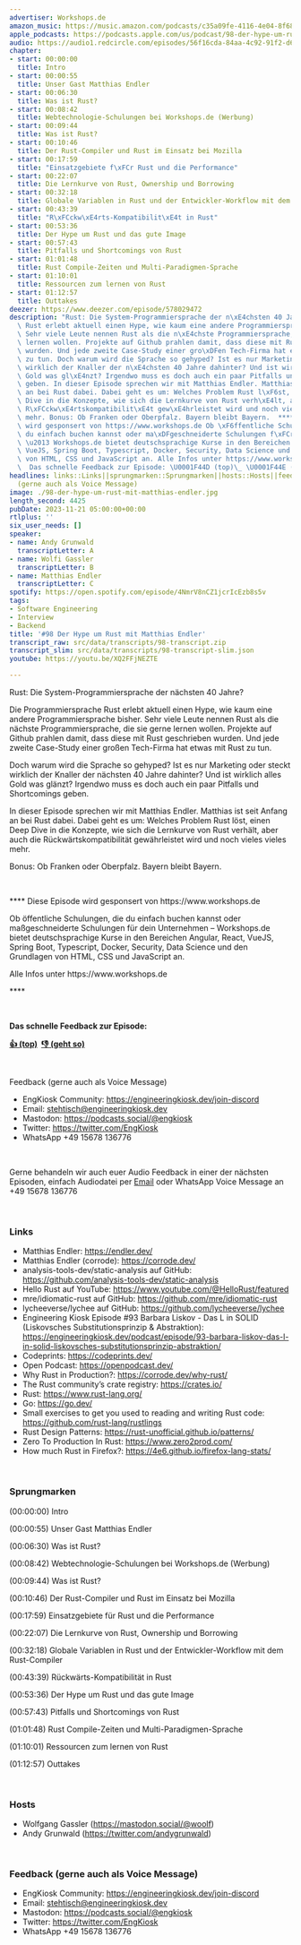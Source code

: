 ```yaml
---
advertiser: Workshops.de
amazon_music: https://music.amazon.com/podcasts/c35a09fe-4116-4e04-8f68-77d61b112e46/episodes/09fe4495-31e1-408a-8926-f95f78e6998b/engineering-kiosk-98-der-hype-um-rust-mit-matthias-endler
apple_podcasts: https://podcasts.apple.com/us/podcast/98-der-hype-um-rust-mit-matthias-endler/id1603082924?i=1000635503502&uo=4
audio: https://audio1.redcircle.com/episodes/56f16cda-84aa-4c92-91f2-d6b7aa976d9a/stream.mp3
chapter:
- start: 00:00:00
  title: Intro
- start: 00:00:55
  title: Unser Gast Matthias Endler
- start: 00:06:30
  title: Was ist Rust?
- start: 00:08:42
  title: Webtechnologie-Schulungen bei Workshops.de (Werbung)
- start: 00:09:44
  title: Was ist Rust?
- start: 00:10:46
  title: Der Rust-Compiler und Rust im Einsatz bei Mozilla
- start: 00:17:59
  title: "Einsatzgebiete f\xFCr Rust und die Performance"
- start: 00:22:07
  title: Die Lernkurve von Rust, Ownership und Borrowing
- start: 00:32:18
  title: Globale Variablen in Rust und der Entwickler-Workflow mit dem Rust-Compiler
- start: 00:43:39
  title: "R\xFCckw\xE4rts-Kompatibilit\xE4t in Rust"
- start: 00:53:36
  title: Der Hype um Rust und das gute Image
- start: 00:57:43
  title: Pitfalls und Shortcomings von Rust
- start: 01:01:48
  title: Rust Compile-Zeiten und Multi-Paradigmen-Sprache
- start: 01:10:01
  title: Ressourcen zum lernen von Rust
- start: 01:12:57
  title: Outtakes
deezer: https://www.deezer.com/episode/578029472
description: "Rust: Die System-Programmiersprache der n\xE4chsten 40 Jahre? Die Programmiersprache\
  \ Rust erlebt aktuell einen Hype, wie kaum eine andere Programmiersprache bisher.\
  \ Sehr viele Leute nennen Rust als die n\xE4chste Programmiersprache, die sie gerne\
  \ lernen wollen. Projekte auf Github prahlen damit, dass diese mit Rust geschrieben\
  \ wurden. Und jede zweite Case-Study einer gro\xDFen Tech-Firma hat etwas mit Rust\
  \ zu tun. Doch warum wird die Sprache so gehyped? Ist es nur Marketing oder steckt\
  \ wirklich der Knaller der n\xE4chsten 40 Jahre dahinter? Und ist wirklich alles\
  \ Gold was gl\xE4nzt? Irgendwo muss es doch auch ein paar Pitfalls und Shortcomings\
  \ geben. In dieser Episode sprechen wir mit Matthias Endler. Matthias ist seit Anfang\
  \ an bei Rust dabei. Dabei geht es um: Welches Problem Rust l\xF6st, einen Deep\
  \ Dive in die Konzepte, wie sich die Lernkurve von Rust verh\xE4lt, aber auch die\
  \ R\xFCckw\xE4rtskompatibilit\xE4t gew\xE4hrleistet wird und noch vieles vieles\
  \ mehr. Bonus: Ob Franken oder Oberpfalz. Bayern bleibt Bayern.  **** Diese Episode\
  \ wird gesponsert von https://www.workshops.de Ob \xF6ffentliche Schulungen, die\
  \ du einfach buchen kannst oder ma\xDFgeschneiderte Schulungen f\xFCr dein Unternehmen\
  \ \u2013 Workshops.de bietet deutschsprachige Kurse in den Bereichen Angular, React,\
  \ VueJS, Spring Boot, Typescript, Docker, Security, Data Science und den Grundlagen\
  \ von HTML, CSS und JavaScript an. Alle Infos unter https://www.workshops.de ****\
  \  Das schnelle Feedback zur Episode: \U0001F44D (top)\_ \U0001F44E (geht so)"
headlines: links::Links||sprungmarken::Sprungmarken||hosts::Hosts||feedback-gerne-auch-als-voice-message::Feedback
  (gerne auch als Voice Message)
image: ./98-der-hype-um-rust-mit-matthias-endler.jpg
length_second: 4425
pubDate: 2023-11-21 05:00:00+00:00
rtlplus: ''
six_user_needs: []
speaker:
- name: Andy Grunwald
  transcriptLetter: A
- name: Wolfi Gassler
  transcriptLetter: B
- name: Matthias Endler
  transcriptLetter: C
spotify: https://open.spotify.com/episode/4NmrV8nCZ1jcrIcEzb8s5v
tags:
- Software Engineering
- Interview
- Backend
title: '#98 Der Hype um Rust mit Matthias Endler'
transcript_raw: src/data/transcripts/98-transcript.zip
transcript_slim: src/data/transcripts/98-transcript-slim.json
youtube: https://youtu.be/XQ2FFjNEZTE

---
```

<p>Rust: Die System-Programmiersprache der nächsten 40 Jahre?</p><p>Die Programmiersprache Rust erlebt aktuell einen Hype, wie kaum eine andere Programmiersprache bisher. Sehr viele Leute nennen Rust als die nächste Programmiersprache, die sie gerne lernen wollen. Projekte auf Github prahlen damit, dass diese mit Rust geschrieben wurden. Und jede zweite Case-Study einer großen Tech-Firma hat etwas mit Rust zu tun.</p><p>Doch warum wird die Sprache so gehyped? Ist es nur Marketing oder steckt wirklich der Knaller der nächsten 40 Jahre dahinter? Und ist wirklich alles Gold was glänzt? Irgendwo muss es doch auch ein paar Pitfalls und Shortcomings geben.</p><p>In dieser Episode sprechen wir mit Matthias Endler. Matthias ist seit Anfang an bei Rust dabei. Dabei geht es um: Welches Problem Rust löst, einen Deep Dive in die Konzepte, wie sich die Lernkurve von Rust verhält, aber auch die Rückwärtskompatibilität gewährleistet wird und noch vieles vieles mehr.</p><p>Bonus: Ob Franken oder Oberpfalz. Bayern bleibt Bayern.</p><p><br></p><p>**** Diese Episode wird gesponsert von https://www.workshops.de</p><p>Ob öffentliche Schulungen, die du einfach buchen kannst oder maßgeschneiderte Schulungen für dein Unternehmen – Workshops.de bietet deutschsprachige Kurse in den Bereichen Angular, React, VueJS, Spring Boot, Typescript, Docker, Security, Data Science und den Grundlagen von HTML, CSS und JavaScript an.</p><p>Alle Infos unter https://www.workshops.de</p><p>****</p><p><br></p><p><strong>Das schnelle Feedback zur Episode:</strong></p><p><a href="https://api.openpodcast.dev/feedback/98/upvote" rel="nofollow"><strong>👍 (top)</strong></a><strong>  </strong><a href="https://api.openpodcast.dev/feedback/98/downvote" rel="nofollow"><strong>👎 (geht so)</strong></a></p><p><br></p><p>Feedback (gerne auch als Voice Message)</p><ul><li>EngKiosk Community: <a href="https://engineeringkiosk.dev/join-discord">https://engineeringkiosk.dev/join-discord</a> </li><li>Email: <a href="mailto:stehtisch@engineeringkiosk.dev" rel="nofollow">stehtisch@engineeringkiosk.dev</a></li><li>Mastodon: <a href="https://podcasts.social/@engkiosk" rel="nofollow">https://podcasts.social/@engkiosk</a></li><li>Twitter: <a href="https://twitter.com/EngKiosk" rel="nofollow">https://twitter.com/EngKiosk</a></li><li>WhatsApp +49 15678 136776</li></ul><p><br></p><p>Gerne behandeln wir auch euer Audio Feedback in einer der nächsten Episoden, einfach Audiodatei per <a href="https://engineeringkiosk.dev/kontakt/">Email</a> oder WhatsApp Voice Message an +49 15678 136776</p><p><br></p><h3 id="links">Links</h3><ul><li>Matthias Endler: <a href="https://endler.dev/" rel="nofollow">https://endler.dev/</a></li><li>Matthias Endler (corrode): <a href="https://corrode.dev/" rel="nofollow">https://corrode.dev/</a></li><li>analysis-tools-dev/static-analysis auf GitHub: <a href="https://github.com/analysis-tools-dev/static-analysis" rel="nofollow">https://github.com/analysis-tools-dev/static-analysis</a></li><li>Hello Rust auf YouTube: <a href="https://www.youtube.com/@HelloRust/featured" rel="nofollow">https://www.youtube.com/@HelloRust/featured</a></li><li>mre/idiomatic-rust auf GitHub: <a href="https://github.com/mre/idiomatic-rust" rel="nofollow">https://github.com/mre/idiomatic-rust</a></li><li>lycheeverse/lychee auf GitHub: <a href="https://github.com/lycheeverse/lychee" rel="nofollow">https://github.com/lycheeverse/lychee</a></li><li>Engineering Kiosk Episode #93 Barbara Liskov - Das L in SOLID (Liskovsches Substitutionsprinzip &amp; Abstraktion): <a href="https://engineeringkiosk.dev/podcast/episode/93-barbara-liskov-das-l-in-solid-liskovsches-substitutionsprinzip-abstraktion/">https://engineeringkiosk.dev/podcast/episode/93-barbara-liskov-das-l-in-solid-liskovsches-substitutionsprinzip-abstraktion/</a></li><li>Codeprints: <a href="https://codeprints.dev/" rel="nofollow">https://codeprints.dev/</a></li><li>Open Podcast: <a href="https://openpodcast.dev/" rel="nofollow">https://openpodcast.dev/</a></li><li>Why Rust in Production?: <a href="https://corrode.dev/why-rust/" rel="nofollow">https://corrode.dev/why-rust/</a></li><li>The Rust community’s crate registry: <a href="https://crates.io/" rel="nofollow">https://crates.io/</a></li><li>Rust: <a href="https://www.rust-lang.org/" rel="nofollow">https://www.rust-lang.org/</a></li><li>Go: <a href="https://go.dev/" rel="nofollow">https://go.dev/</a></li><li>Small exercises to get you used to reading and writing Rust code: <a href="https://github.com/rust-lang/rustlings" rel="nofollow">https://github.com/rust-lang/rustlings</a></li><li>Rust Design Patterns: <a href="https://rust-unofficial.github.io/patterns/" rel="nofollow">https://rust-unofficial.github.io/patterns/</a></li><li>Zero To Production In Rust: <a href="https://www.zero2prod.com/" rel="nofollow">https://www.zero2prod.com/</a></li><li>How much Rust in Firefox?: <a href="https://4e6.github.io/firefox-lang-stats/" rel="nofollow">https://4e6.github.io/firefox-lang-stats/</a></li></ul><p><br></p><h3 id="sprungmarken">Sprungmarken</h3><p>(00:00:00) Intro</p><p>(00:00:55) Unser Gast Matthias Endler</p><p>(00:06:30) Was ist Rust?</p><p>(00:08:42) Webtechnologie-Schulungen bei Workshops.de (Werbung)</p><p>(00:09:44) Was ist Rust?</p><p>(00:10:46) Der Rust-Compiler und Rust im Einsatz bei Mozilla</p><p>(00:17:59) Einsatzgebiete für Rust und die Performance</p><p>(00:22:07) Die Lernkurve von Rust, Ownership und Borrowing</p><p>(00:32:18) Globale Variablen in Rust und der Entwickler-Workflow mit dem Rust-Compiler</p><p>(00:43:39) Rückwärts-Kompatibilität in Rust</p><p>(00:53:36) Der Hype um Rust und das gute Image</p><p>(00:57:43) Pitfalls und Shortcomings von Rust</p><p>(01:01:48) Rust Compile-Zeiten und Multi-Paradigmen-Sprache</p><p>(01:10:01) Ressourcen zum lernen von Rust</p><p>(01:12:57) Outtakes</p><p><br></p><h3 id="hosts">Hosts</h3><ul><li>Wolfgang Gassler (<a href="https://mastodon.social/@woolf" rel="nofollow">https://mastodon.social/@woolf</a>)</li><li>Andy Grunwald (<a href="https://twitter.com/andygrunwald" rel="nofollow">https://twitter.com/andygrunwald</a>)</li></ul><p><br></p><h3 id="feedback-gerne-auch-als-voice-message">Feedback (gerne auch als Voice Message)</h3><ul><li>EngKiosk Community: <a href="https://engineeringkiosk.dev/join-discord">https://engineeringkiosk.dev/join-discord</a> </li><li>Email: <a href="mailto:stehtisch@engineeringkiosk.dev" rel="nofollow">stehtisch@engineeringkiosk.dev</a></li><li>Mastodon: <a href="https://podcasts.social/@engkiosk" rel="nofollow">https://podcasts.social/@engkiosk</a></li><li>Twitter: <a href="https://twitter.com/EngKiosk" rel="nofollow">https://twitter.com/EngKiosk</a></li><li>WhatsApp +49 15678 136776</li></ul>